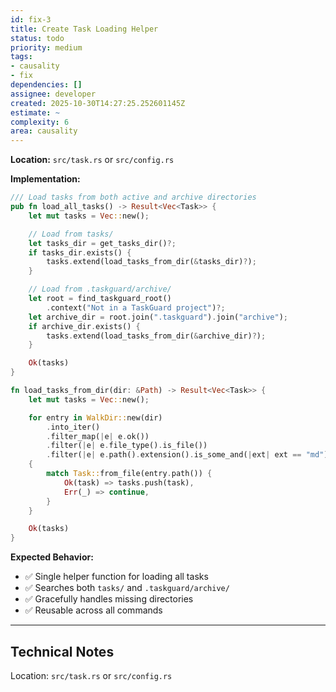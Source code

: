 ```yaml
---
id: fix-3
title: Create Task Loading Helper
status: todo
priority: medium
tags:
- causality
- fix
dependencies: []
assignee: developer
created: 2025-10-30T14:27:25.252601145Z
estimate: ~
complexity: 6
area: causality
---
```



**Location:** `src/task.rs` or `src/config.rs`

**Implementation:**
```rust
/// Load tasks from both active and archive directories
pub fn load_all_tasks() -> Result<Vec<Task>> {
    let mut tasks = Vec::new();

    // Load from tasks/
    let tasks_dir = get_tasks_dir()?;
    if tasks_dir.exists() {
        tasks.extend(load_tasks_from_dir(&tasks_dir)?);
    }

    // Load from .taskguard/archive/
    let root = find_taskguard_root()
        .context("Not in a TaskGuard project")?;
    let archive_dir = root.join(".taskguard").join("archive");
    if archive_dir.exists() {
        tasks.extend(load_tasks_from_dir(&archive_dir)?);
    }

    Ok(tasks)
}

fn load_tasks_from_dir(dir: &Path) -> Result<Vec<Task>> {
    let mut tasks = Vec::new();

    for entry in WalkDir::new(dir)
        .into_iter()
        .filter_map(|e| e.ok())
        .filter(|e| e.file_type().is_file())
        .filter(|e| e.path().extension().is_some_and(|ext| ext == "md"))
    {
        match Task::from_file(entry.path()) {
            Ok(task) => tasks.push(task),
            Err(_) => continue,
        }
    }

    Ok(tasks)
}
```

**Expected Behavior:**
- ✅ Single helper function for loading all tasks
- ✅ Searches both `tasks/` and `.taskguard/archive/`
- ✅ Gracefully handles missing directories
- ✅ Reusable across all commands

---


## Technical Notes
Location: `src/task.rs` or `src/config.rs`